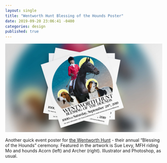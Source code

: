 ```yaml
---
layout: single
title: "Wentworth Hunt Blessing of the Hounds Poster"
date: 2019-09-20 23:06:41 -0400
categories: design
published: true
---
```


![Image](/images/2019-09-20.jpg)

Another quick event poster for [the Wentworth Hunt](http://www.wentworthhunt.org/) - their annual “Blessing of the Hounds” ceremony. Featured in the artwork is Sue Levy, MFH riding Mo and hounds Acorn (left) and Archer (right). Illustrator and Photoshop, as usual.